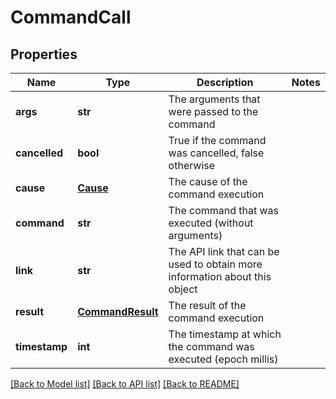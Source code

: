 # CommandCall

## Properties
Name | Type | Description | Notes
------------ | ------------- | ------------- | -------------
**args** | **str** | The arguments that were passed to the command | 
**cancelled** | **bool** | True if the command was cancelled, false otherwise | 
**cause** | [**Cause**](Cause.md) | The cause of the command execution | 
**command** | **str** | The command that was executed (without arguments) | 
**link** | **str** | The API link that can be used to obtain more information about this object | 
**result** | [**CommandResult**](CommandResult.md) | The result of the command execution | 
**timestamp** | **int** | The timestamp at which the command was executed (epoch millis) | 

[[Back to Model list]](../README.md#documentation-for-models) [[Back to API list]](../README.md#documentation-for-api-endpoints) [[Back to README]](../README.md)


